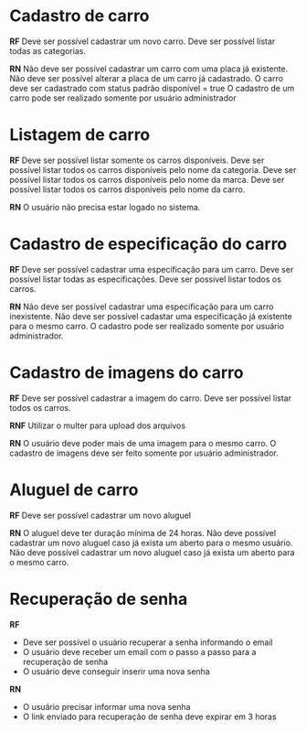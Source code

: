 # Cadastro de carro
**RF**
Deve ser possível cadastrar um novo carro.
Deve ser possível listar todas as categorias.

**RN**
Não deve ser possível cadastrar um carro com uma placa já existente.
Não deve ser possível alterar a placa de um carro já cadastrado.
O carro deve ser cadastrado com status padrão disponível = true
O cadastro de um carro pode ser realizado somente por usuário administrador

# Listagem de carro
**RF**
Deve ser possível listar somente os carros disponíveis.
Deve ser possível listar todos os carros disponíveis pelo nome da categoria.
Deve ser possível listar todos os carros disponíveis pelo nome da marca.
Deve ser possível listar todos os carros disponíveis pelo nome da carro.

**RN**
O usuário não precisa estar logado no sistema.


# Cadastro de especificação do carro
**RF**
Deve ser possível cadastrar uma especificação para um carro.
Deve ser possível listar todas as especificações.
Deve ser possível listar todos os carros.

**RN**
Não deve ser possível cadastrar uma especificação para um carro inexistente.
Não deve ser possível cadastar uma especificação já existente para o mesmo carro.
O cadastro pode ser realizado somente por usuário administrador.


# Cadastro de imagens do carro
**RF**
Deve ser possível cadastrar a imagem do carro.
Deve ser possível listar todos os carros.

**RNF**
Utilizar o multer para upload dos arquivos

**RN**
O usuário deve poder mais de uma imagem para o mesmo carro.
O cadastro de imagens deve ser feito somente por usuário administrador.


# Aluguel de carro
**RF**
Deve ser possível cadastrar um novo aluguel

**RN**
O aluguel deve ter duração mínima de 24 horas.
Não deve possível cadastrar um novo aluguel caso já exista um aberto para o mesmo usuário.
Não deve possível cadastrar um novo aluguel caso já exista um aberto para o mesmo carro.

# Recuperação de senha
**RF**
- Deve ser possível o usuário recuperar a senha informando o email
- O usuário deve receber um email com o passo a passo para a recuperação de senha
- O usuário deve conseguir inserir uma nova senha

**RN**
- O usuário precisar informar uma nova senha
- O link enviado para recuperação de senha deve expirar em 3 horas
